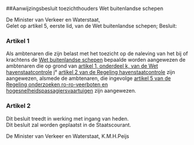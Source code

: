 <meta http-equiv='Content-Type' content='text/html; charset=utf-8' />

##Aanwijzingsbesluit toezichthouders Wet buitenlandse schepen

De Minister van Verkeer en Waterstaat,  
Gelet op artikel 5, eerste lid, van de Wet buitenlandse schepen;
Besluit:    

### Artikel  1  

Als ambtenaren die zijn belast met het toezicht op de naleving van het bij of krachtens de [Wet buitenlandse schepen](../../../../../../../wet/wet/buitenlandse/schepen/BWBR0016993/README.md) bepaalde worden aangewezen de ambtenaren die op grond van [artikel 1, onderdeel k, van de Wet havenstaatcontrole](../../../../../../../wet/wet/havenstaatcontrole/BWBR0008999/README.md) j° [artikel 2 van de Regeling havenstaatcontrole](../../../../../../../ministeriele-regeling/regeling/havenstaatcontrole/BWBR0009630/README.md) zijn aangewezen, alsmede de ambtenaren, die ingevolge [artikel 5 van de Regeling onderzoeken ro-ro-veerboten en hogesnelheidspassagiersvaartuigen](../../../../../../../ministeriele-regeling/regeling/onderzoeken/ro-ro-veerboten/en/hogesnelheidspassagiersvaartuigen/BWBR0013384/README.md) zijn aangewezen.  

### Artikel  2  

Dit besluit treedt in werking met ingang van heden.  
Dit besluit zal worden geplaatst in de Staatscourant.   

De 
Minister van Verkeer en Waterstaat, 
K.M.H.Peijs    
